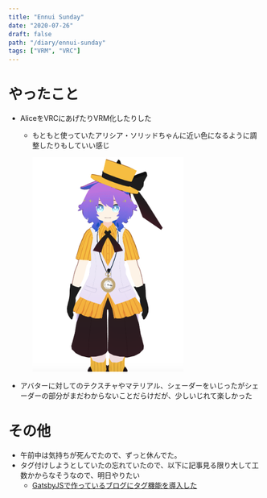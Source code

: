 ```yaml
---
title: "Ennui Sunday"
date: "2020-07-26"
draft: false
path: "/diary/ennui-sunday"
tags: ["VRM", "VRC"]
---
```


# やったこと

+ AliceをVRCにあげたりVRM化したりした
  + もともと使っていたアリシア・ソリッドちゃんに近い色になるように調整したりもしていい感じ
  
    <img src="https://github.com/hrntsm/hrntsm.github.io/blob/source/src/data/200726_AvatarImage/image.png?raw=true" width="300">

+ アバターに対してのテクスチャやマテリアル、シェーダーをいじったがシェーダーの部分がまだわからないことだらけだが、少しいじれて楽しかった  
  
# その他

+ 午前中は気持ちが死んでたので、ずっと休んでた。
+ タグ付けしようとしていたの忘れていたので、以下に記事見る限り大して工数かからなそうなので、明日やりたい
  + [GatsbyJSで作っているブログにタグ機能を導入した](https://kikunantoka.com/2019/12/01--install-tags/)
